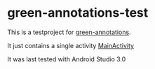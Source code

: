# green-annotations-test
This is a testproject for [green-annotations](https://github.com/tmtron/green-annotations).

It just contains a single activity [MainActivity](/app/src/main/java/com/tmtron/greenannotationstest/MainActivity.java)

It was last tested with Android Studio 3.0